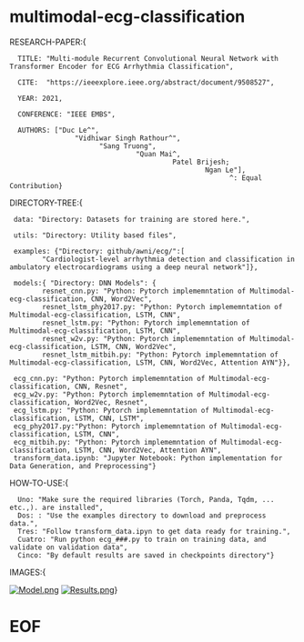 # multimodal-ecg-classification

RESEARCH-PAPER:{

      TITLE: "Multi-module Recurrent Convolutional Neural Network with Transformer Encoder for ECG Arrhythmia Classification",

      CITE:  "https://ieeexplore.ieee.org/abstract/document/9508527",
      
      YEAR: 2021,
      
      CONFERENCE: "IEEE EMBS",
      
      AUTHORS: ["Duc Le^",
                    "Vidhiwar Singh Rathour^",
                          "Sang Truong", 
                                   "Quan Mai^, 
                                            Patel Brijesh; 
                                                    Ngan Le"],
                                                          ^: Equal Contribution}  

                                                          
                                                                                    
DIRECTORY-TREE:{

     data: "Directory: Datasets for training are stored here.",
    
     utils: "Directory: Utility based files",
     
     examples: {"Directory: github/awni/ecg/":[
            "Cardiologist-level arrhythmia detection and classification in ambulatory electrocardiograms using a deep neural network"]},

     models:{ "Directory: DNN Models": {
            resnet_cnn.py: "Python: Pytorch implememntation of Multimodal-ecg-classification, CNN, Word2Vec",
            resnet_lstm_phy2017.py: "Python: Pytorch implememntation of Multimodal-ecg-classification, LSTM, CNN",
            resnet_lstm.py: "Python: Pytorch implememntation of Multimodal-ecg-classification, LSTM, CNN",
            resnet_w2v.py: "Python: Pytorch implememntation of Multimodal-ecg-classification, LSTM, CNN, Word2Vec",
            resnet_lstm_mitbih.py: "Python: Pytorch implememntation of Multimodal-ecg-classification, LSTM, CNN, Word2Vec, Attention AYN"}},

     ecg_cnn.py: "Python: Pytorch implememntation of Multimodal-ecg-classification, CNN, Resnet",
     ecg_w2v.py: "Python: Pytorch implememntation of Multimodal-ecg-classification, Word2Vec, Resnet",
     ecg_lstm.py: "Python: Pytorch implememntation of Multimodal-ecg-classification, LSTM, CNN, LSTM",
     ecg_phy2017.py:"Python: Pytorch implememntation of Multimodal-ecg-classification, LSTM, CNN",
     ecg_mitbih.py: "Python: Pytorch implememntation of Multimodal-ecg-classification, LSTM, CNN, Word2Vec, Attention AYN",
     transform_data.ipynb: "Jupyter Notebook: Python implementation for Data Generation, and Preprocessing"}
                                       
HOW-TO-USE:{

      Uno: "Make sure the required libraries (Torch, Panda, Tqdm, ... etc.,). are installed",
      Dos: : "Use the examples directory to download and preprocess data.",
      Tres: "Follow transform_data.ipyn to get data ready for training.",
      Cuatro: "Run python ecg_###.py to train on training data, and validate on validation data",
      Cinco: "By default results are saved in checkpoints directory"}
                               
IMAGES:{ 

 [![Model.png](https://i.postimg.cc/PJw2b5gd/Model.png)](https://postimg.cc/vxGrbb8K)
 [![Results.png](https://i.postimg.cc/PxmCmGSB/Results.png)](https://postimg.cc/34xrTq5B)}

             
#  EOF
                     
                    
